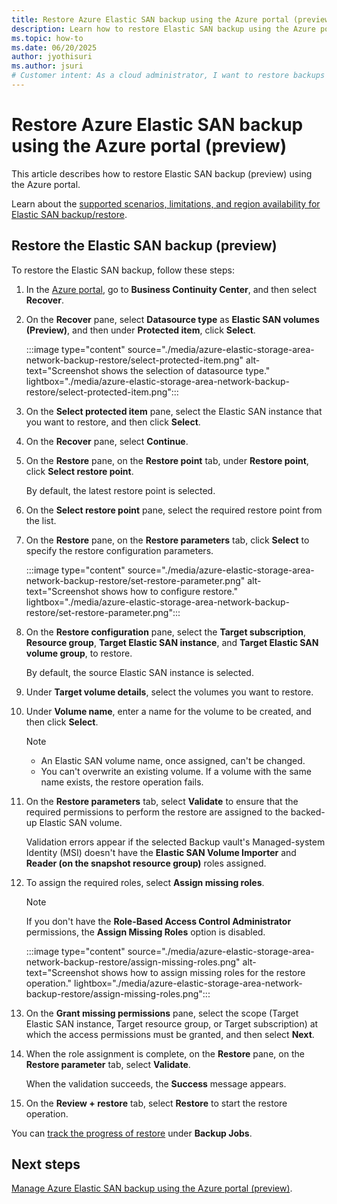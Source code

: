 ```yaml
---
title: Restore Azure Elastic SAN backup using the Azure portal (preview)
description: Learn how to restore Elastic SAN backup using the Azure portal.
ms.topic: how-to
ms.date: 06/20/2025
author: jyothisuri
ms.author: jsuri
# Customer intent: As a cloud administrator, I want to restore backups of Azure Elastic SAN using the portal, so that I can ensure data recovery and business continuity in case of data loss.
---
```


# Restore Azure Elastic SAN backup using the Azure portal (preview)

This article describes how to restore Elastic SAN backup (preview) using the Azure portal.

Learn about the [supported scenarios, limitations, and region availability for Elastic SAN backup/restore](azure-elastic-storage-area-network-backup-support-matrix.md).

## Restore the Elastic SAN backup (preview)

To  restore the Elastic SAN  backup, follow these steps:

1. In the [Azure portal](https://portal.azure.com/), go to **Business Continuity Center**, and then select **Recover**.
1. On the **Recover** pane, select **Datasource type** as **Elastic SAN volumes (Preview)**,  and then under **Protected item**, click **Select**.

   :::image type="content" source="./media/azure-elastic-storage-area-network-backup-restore/select-protected-item.png" alt-text="Screenshot shows the selection of datasource type." lightbox="./media/azure-elastic-storage-area-network-backup-restore/select-protected-item.png":::

1. On the **Select protected item** pane, select the Elastic SAN instance that you want to restore, and then click **Select**.
1. On the **Recover** pane, select **Continue**.
1. On the **Restore** pane, on the **Restore point** tab, under **Restore point**, click **Select restore point**.

   By default, the latest restore point is selected.

1. On the **Select restore point** pane, select the required restore point from the list.
1. On the **Restore** pane, on the **Restore parameters** tab, click **Select** to specify the restore configuration parameters.

   :::image type="content" source="./media/azure-elastic-storage-area-network-backup-restore/set-restore-parameter.png" alt-text="Screenshot shows how to configure restore." lightbox="./media/azure-elastic-storage-area-network-backup-restore/set-restore-parameter.png":::

1. On the **Restore configuration** pane, select the **Target subscription**, **Resource group**, **Target Elastic SAN instance**, and **Target Elastic SAN volume group**, to restore.

   By default, the source Elastic SAN instance is selected.

1. Under **Target volume details**, select the volumes you want to restore.
1. Under **Volume name**, enter a name for the volume to be created, and then click **Select**.

   >[!Note]
   >- An Elastic SAN volume name, once assigned, can't be changed.
   >- You can't overwrite an existing volume. If a volume with the same name exists, the restore operation fails.


1. On the **Restore parameters** tab, select **Validate** to ensure that the required permissions to perform the restore are assigned to the backed-up Elastic SAN volume. 

   Validation errors appear if the selected Backup vault's Managed-system Identity (MSI) doesn't have the **Elastic SAN Volume Importer** and **Reader (on the snapshot resource group)** roles assigned.

1. To assign the required roles, select **Assign missing roles**.

   >[!Note]
   >If you don't have the **Role-Based Access Control Administrator** permissions, the **Assign Missing Roles** option is disabled.

   :::image type="content" source="./media/azure-elastic-storage-area-network-backup-restore/assign-missing-roles.png" alt-text="Screenshot shows how to assign missing roles for the restore operation." lightbox="./media/azure-elastic-storage-area-network-backup-restore/assign-missing-roles.png":::

1. On the **Grant missing permissions** pane, select the scope (Target Elastic SAN instance, Target resource group, or Target subscription) at which the access permissions must be granted, and then select **Next**.

1. When the role assignment is complete, on the **Restore** pane, on the **Restore parameter** tab, select **Validate**.

   When the validation succeeds, the **Success** message appears.

1. On the **Review + restore** tab, select **Restore** to start the restore operation.

You can [track the progress of restore](azure-elastic-san-backup-manage.md#view-the-elastic-san-backup-and-restore-jobs-preview) under **Backup Jobs**. 
 
## Next steps

[Manage Azure Elastic SAN backup using the Azure portal (preview)](azure-elastic-storage-area-network-backup-manage.md).
